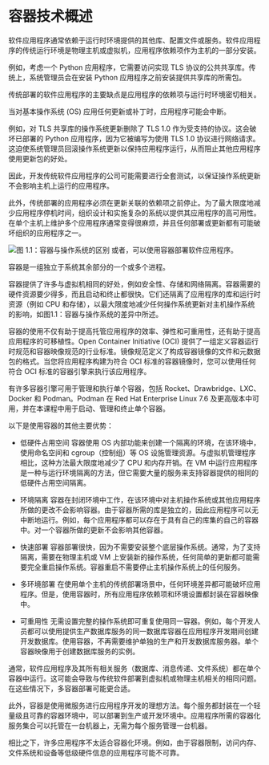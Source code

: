 # 容器技术概述
软件应用程序通常依赖于运行时环境提供的其他库、配置文件或服务。软件应用程序的传统运行环境是物理主机或虚拟机，应用程序依赖项作为主机的一部分安装。

例如，考虑一个 Python 应用程序，它需要访问实现 TLS 协议的公共共享库。传统上，系统管理员会在安装 Python 应用程序之前安装提供共享库的所需包。

传统部署的软件应用程序的主要缺点是应用程序的依赖项与运行时环境密切相关。

当对基本操作系统 (OS) 应用任何更新或补丁时，应用程序可能会中断。

例如，对 TLS 共享库的操作系统更新删除了 TLS 1.0 作为受支持的协议。这会破坏已部署的 Python 应用程序，因为它被编写为使用 TLS 1.0 协议进行网络请求。这迫使系统管理员回滚操作系统更新以保持应用程序运行，从而阻止其他应用程序使用更新包的好处。

因此，开发传统软件应用程序的公司可能需要进行全套测试，以保证操作系统更新不会影响主机上运行的应用程序。

此外，传统部署的应用程序必须在更新关联的依赖项之前停止。为了最大限度地减少应用程序停机时间，组织设计和实施复杂的系统以提供其应用程序的高可用性。在单个主机上维护多个应用程序通常变得很麻烦，并且任何部署或更新都有可能破坏组织的应用程序之一。

![图 1.1：容器与操作系统的区别](https://i-blog.csdnimg.cn/blog_migrate/5504ebb7bc8f0877135abe40dd50aea1.png)
或者，可以使用容器部署软件应用程序。

容器是一组独立于系统其余部分的一个或多个进程。

容器提供了许多与虚拟机相同的好处，例如安全性、存储和网络隔离。容器需要的硬件资源要少得多，而且启动和终止都很快。它们还隔离了应用程序的库和运行时资源（例如 CPU 和存储），以最大限度地减少任何操作系统更新对主机操作系统的影响，如图1.1：容器与操作系统的差异中所述。

容器的使用不仅有助于提高托管应用程序的效率、弹性和可重用性，还有助于提高应用程序的可移植性。Open Container Initiative (OCI) 提供了一组定义容器运行时规范和容器映像规范的行业标准。镜像规范定义了构成容器镜像的文件和元数据包的格式。当您将应用程序构建为符合 OCI 标准的容器镜像时，您可以使用任何符合 OCI 标准的容器引擎来执行该应用程序。

有许多容器引擎可用于管理和执行单个容器，包括 Rocket、Drawbridge、LXC、Docker 和 Podman。Podman 在 Red Hat Enterprise Linux 7.6 及更高版本中可用，并在本课程中用于启动、管理和终止单个容器。

以下是使用容器的其他主要优势：

- 低硬件占用空间
容器使用 OS 内部功能来创建一个隔离的环境，在该环境中，使用命名空间和 cgroup（控制组）等 OS 设施管理资源。与虚拟机管理程序相比，这种方法最大限度地减少了 CPU 和内存开销。在 VM 中运行应用程序是一种与运行环境隔离的方法，但它需要大量的服务来支持容器提供的相同的低硬件占用空间隔离。

- 环境隔离
容器在封闭环境中工作，在该环境中对主机操作系统或其他应用程序所做的更改不会影响容器。由于容器所需的库是独立的，因此应用程序可以无中断地运行。例如，每个应用程序都可以存在于具有自己的库集的自己的容器中。对一个容器所做的更新不会影响其他容器。

- 快速部署
容器部署很快，因为不需要安装整个底层操作系统。通常，为了支持隔离，需要在物理主机或 VM 上安装新的操作系统，任何简单的更新都可能需要完全重启操作系统。容器重启不需要停止主机操作系统上的任何服务。

- 多环境部署
在使用单个主机的传统部署场景中，任何环境差异都可能破坏应用程序。但是，使用容器时，所有应用程序依赖项和环境设置都封装在容器映像中。

- 可重用性
无需设置完整的操作系统即可重复使用同一容器。例如，每个开发人员都可以使用提供生产数据库服务的同一数据库容器在应用程序开发期间创建开发数据库。使用容器，不再需要维护单独的生产和开发数据库服务器。单个容器映像用于创建数据库服务的实例。

通常，软件应用程序及其所有相关服务（数据库、消息传递、文件系统）都在单个容器中运行。这可能会导致与传统软件部署到虚拟机或物理主机相关的相同问题。在这些情况下，多容器部署可能更合适。

此外，容器是使用微服务进行应用程序开发的理想方法。每个服务都封装在一个轻量级且可靠的容器环境中，可以部署到生产或开发环境中。应用程序所需的容器化服务集合可以托管在一台机器上，无需为每个服务管理一台机器。

相比之下，许多应用程序不太适合容器化环境。例如，由于容器限制，访问内存、文件系统和设备等低级硬件信息的应用程序可能不可靠。
